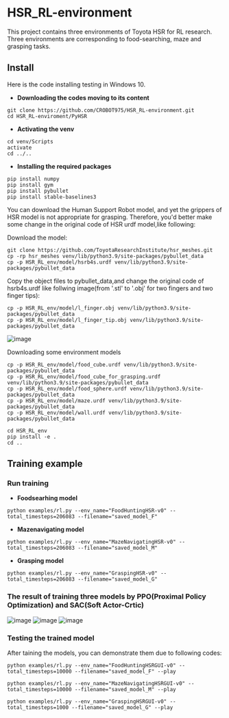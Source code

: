 # HSR_RL-environment
This project contains three environments of Toyota HSR for RL research. Three environments are corresponding to food-searching, maze and grasping tasks. 

## Install
Here is the code installing testing in Windows 10.

* **Downloading the codes moving to its content**
```
git clone https://github.com/CROBOT975/HSR_RL-environment.git
cd HSR_RL-enviroment/PyHSR
```
* **Activating the venv**
```
cd venv/Scripts
activate
cd ../..
```
* **Installing the required packages**
```
pip install numpy
pip install gym
pip install pybullet
pip install stable-baselines3
```
You can download the Human Support Robot model, and yet the grippers of HSR model is not appropriate for grasping. Therefore, you'd better make some change in the original code of HSR urdf model,like following:

Download the model:
```
git clone https://github.com/ToyotaResearchInstitute/hsr_meshes.git
cp -rp hsr_meshes venv/lib/python3.9/site-packages/pybullet_data
cp -p HSR_RL_env/model/hsrb4s.urdf venv/lib/python3.9/site-packages/pybullet_data
```

Copy the object files to pybullet_data,and change the original code of hsrb4s.urdf like follwing image(from '.stl' to '.obj' for two fingers and two finger tips):
```
cp -p HSR_RL_env/model/l_finger.obj venv/lib/python3.9/site-packages/pybullet_data
cp -p HSR_RL_env/model/l_finger_tip.obj venv/lib/python3.9/site-packages/pybullet_data
```
![image](https://user-images.githubusercontent.com/74949016/158175114-b5d332d0-d1c8-454c-8748-2076c1e45474.png)

Downloading some environment models
```
cp -p HSR_RL_env/model/food_cube.urdf venv/lib/python3.9/site-packages/pybullet_data
cp -p HSR_RL_env/model/food_cube_for_grasping.urdf venv/lib/python3.9/site-packages/pybullet_data
cp -p HSR_RL_env/model/food_sphere.urdf venv/lib/python3.9/site-packages/pybullet_data
cp -p HSR_RL_env/model/maze.urdf venv/lib/python3.9/site-packages/pybullet_data
cp -p HSR_RL_env/model/wall.urdf venv/lib/python3.9/site-packages/pybullet_data

cd HSR_RL_env
pip install -e .
cd ..
```

## Training example
### Run training
* **Foodsearhing model**
```
python examples/rl.py --env_name="FoodHuntingHSR-v0" --total_timesteps=206083 --filename="saved_model_F"
```
* **Mazenavigating model**
```
python examples/rl.py --env_name="MazeNavigatingHSR-v0" --total_timesteps=206083 --filename="saved_model_M"
```
* **Grasping model**
```
python examples/rl.py --env_name="GraspingHSR-v0" --total_timesteps=206083 --filename="saved_model_G"
```
### The result of training three models by PPO(Proximal Policy Optimization) and SAC(Soft Actor-Crtic)
![image](https://user-images.githubusercontent.com/74949016/158178385-d3486bed-b6c0-4861-9b4c-3135e591ec91.png)
![image](https://user-images.githubusercontent.com/74949016/158179067-ff4fc10b-38b0-4eee-b46e-d25792936fcd.png)
![image](https://user-images.githubusercontent.com/74949016/158179211-55f1e75e-48e2-466d-8f6a-8fed1f599302.png)


### Testing the trained model
After taining the models, you can demonstrate them due to following codes:
```
python examples/rl.py --env_name="FoodHuntingHSRGUI-v0" --total_timesteps=10000 --filename="saved_model_F" --play
```
```
python examples/rl.py --env_name="MazeNavigatingHSRGUI-v0" --total_timesteps=10000 --filename="saved_model_M" --play
```
```
python examples/rl.py --env_name="GraspingHSRGUI-v0" --total_timesteps=1000 --filename="saved_model_G" --play
```
